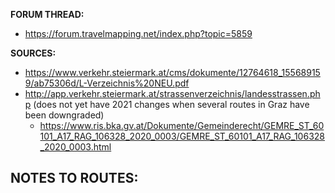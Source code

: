 ﻿**FORUM THREAD:**
- https://forum.travelmapping.net/index.php?topic=5859


**SOURCES:**
- https://www.verkehr.steiermark.at/cms/dokumente/12764618_155689159/ab75306d/L-Verzeichnis%20NEU.pdf
- http://app.verkehr.steiermark.at/strassenverzeichnis/landesstrassen.php (does not yet have 2021 changes when several routes in Graz have been downgraded)
  - https://www.ris.bka.gv.at/Dokumente/Gemeinderecht/GEMRE_ST_60101_A17_RAG_106328_2020_0003/GEMRE_ST_60101_A17_RAG_106328_2020_0003.html

**NOTES TO ROUTES:**
- 